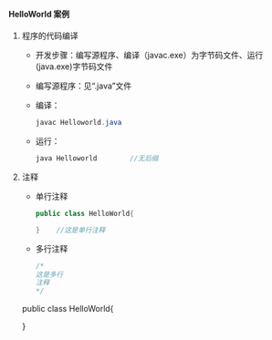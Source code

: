 #### HelloWorld 案例

1. 程序的代码编译

   - 开发步骤：编写源程序、编译（javac.exe）为字节码文件、运行(java.exe)字节码文件

   - 编写源程序：见“.java”文件

   - 编译：

     ```java
     javac Helloworld.java
     ```

   - 运行：

     ```java
     java Helloworld        //无后缀
     ```

     

2. 注释

   + 单行注释

     ```java
     public class HelloWorld{
     
     }    //这是单行注释
     ```

     

   + 多行注释
     
     ```java
     /*
     这是多行
     注释
     */
   public class HelloWorld{
     
     }    
     ```
     
